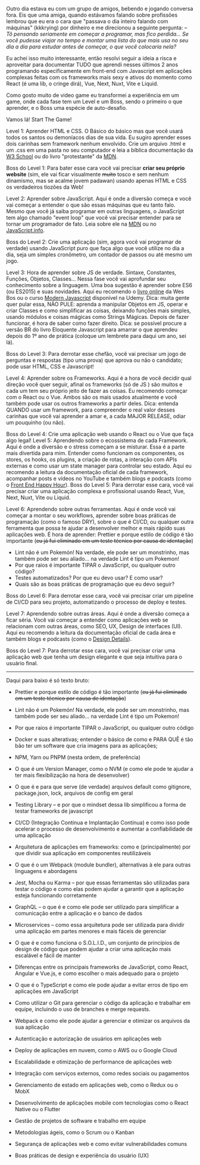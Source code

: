 
Outro dia estava eu com um grupo de amigos, bebendo e jogando conversa fora. Eis que uma amiga, quando estávamos falando sobre profissões lembrou que eu era o cara que "passava o dia inteiro falando com máquinas" (kkkrying) por dinheiro e me direcionou a seguinte pergunta: 
*– Tô pensando seriamente em começar a programar, mas fico perdida... Se você pudesse viajar no tempo e montar uma lista do que mais usa no seu dia a dia para estudar antes de começar, o que você colocaria nela?*

Eu achei isso muito interessante, então resolvi seguir a ideia a risca e aproveitar para documentar TUDO que aprendi nesses últimos 2 anos programando especificamente em front-end com Javascript em aplicações complexas feitas com os frameworks mais sexy e ativos do momento como React (é uma lib, o cringe dirá), Vue, Next, Nuxt, Vite e Liquid.

Como gosto muito de video game eu transformei a experiência em um game, onde cada fase tem um Level e um Boss, sendo o primeiro o que aprender, e o Boss uma espécie de auto-desafio. 

Vamos lá! Start The Game!

Level 1: Aprender HTML e CSS. O Básico do básico mas que você usará todos os santos ou demoníacos dias de sua vida. Eu sugiro aprender esses dois carinhas sem framework nenhum envolvido. Crie um arquivo .html e um .css em uma pasta no seu computador e leia a bíblica documentação da [W3 School](https://www.w3schools.com/html/) ou do livro "protestante" da [MDN](https://developer.mozilla.org/pt-BR/docs/Web/HTML).

Boss do Level 1: Para bater esse cara você vai precisar **criar seu próprio website** (sim, ele vai ficar visualmente ~~muito~~ tosco e sem nenhum dinamismo, mas se acalme jovem padawan) usando apenas HTML e CSS os verdadeiros tiozões da Web!

Level 2: Aprender sobre JavaScript. Aqui é onde a diversão começa e você vai começar a entender o que são essas máquinas que eu tanto falo. Mesmo que você já saiba programar em outras linguagens, o JavaScript tem algo chamado "event loop" que você vai precisar entender para se tornar um programador de fato. Leia sobre ele na [MDN](https://developer.mozilla.org/pt-BR/docs/Web/JavaScript/EventLoop) ou no [JavaScript.info](https://javascript.info/). 

Boss do Level 2: Crie  uma aplicação (sim, agora você vai programar de verdade) usando JavaScript puro que faça algo que você utilize no dia a dia, seja um simples cronômetro, um contador de passos ou até mesmo um jogo.

Level 3: Hora de aprender sobre JS de verdade. Sintaxe, Constantes, Funções, Objetos, Classes... Nessa fase você vai aprofundar seu conhecimento sobre a linguagem. Uma boa sugestão é aprender sobre ES6 (ou ES2015) e suas novidades. Aqui eu recomendo o [livro online](https://es6.io/) da Wes Bos ou o curso [Modern Javascript](https://www.udemy.com/course/modern-javascript/) disponível na Udemy. Dica: muita gente quer pular essa, NÃO PULE: aprenda a manipular Objetos em JS, operar e criar Classes e como simplificar as coisas, deixando funções mais simples, usando módulos e coisas mágicas como Strings Mágicas. Depois de fazer funcionar, é hora de saber como fazer direito. Dica: se possível procure a versão BR do livro Eloquente Javascript para amarrar o que aprendeu depois do 1º ano de prática (coloque um lembrete para daqui um ano, sei lá).

Boss do Level 3: Para derrotar esse chefão, você vai precisar um jogo de perguntas e respostas (tipo uma prova) que aprova ou não o candidato; pode usar HTML, CSS e Javascript!

Level 4: Aprender sobre os Frameworks. Aqui é a hora de você decidir qual direção você quer seguir, afinal os frameworks (só de JS ) são muitos e cada um tem seu próprio jeito de fazer as coisas. Eu recomendo começar com o React ou o Vue. Ambos são os mais usados atualmente e você também pode usar os outros frameworks a partir deles. Dica: entenda QUANDO usar um framework, para compreender o real valor desses carinhas que você vai aprender a amar e, a cada MAJOR RELEASE, odiar um pouquinho (ou não). 

Boss do Level 4: Crie uma aplicação web usando o React ou o Vue que faça algo legal! Level 5: Aprendendo sobre o ecossistema de cada Framework. Aqui é onde a diversão e o stress começam a se misturar. Essa é a parte mais divertida para mim. Entender como funcionam os componentes, os stores, os hooks, os plugins, a criação de rotas, a interação com APIs externas e como usar um state manager para controlar seu estado. Aqui eu recomendo a leitura da documentação oficial de cada framework, acompanhar posts e vídeos no YouTube e também blogs e podcasts (como o [Front End Happy Hour](https://frontendhappyhour.com/)). Boss do Level 5: Para derrotar esse cara, você vai precisar criar uma aplicação complexa e profissional usando React, Vue, Next, Nuxt, Vite ou Liquid. 

Level 6: Aprendendo sobre outras ferramentas. Aqui é onde você vai começar a montar o seu workflows, aprender sobre boas práticas de programação (como o famoso DRY), sobre o que é CI/CD, ou qualquer outra ferramenta que possa te ajudar a desenvolver melhor e mais rápido suas aplicações web. É hora de aprender: 
Prettier e porque estilo de código é tão importante (~~eu já fui eliminado em um teste técnico por causa de identação~~)
- Lint não é um Pokemón! Na verdade, ele pode ser um monstrinho, mas também pode ser seu aliado... na verdade Lint é tipo um Pokemon!
- Por que raios é importante TIPAR o JavaScript, ou qualquer outro código?
- Testes automatizados? Por que eu devo usar? E como usar? 
- Quais são as boas práticas de programação que eu devo seguir? 

Boss do Level 6: Para derrotar esse cara, você vai precisar criar um pipeline de CI/CD para seu projeto, automatizando o processo de deploy e testes.

Level 7: Aprendendo sobre outras áreas. Aqui é onde a diversão começa a ficar séria. Você vai começar a entender como aplicações web se relacionam com outras áreas, como SEO, UX, Design de interfaces (UI). Aqui eu recomendo a leitura da documentação oficial de cada área e também blogs e podcasts (como o [Design Details](https://spec.fm/podcasts/design-details)).

Boss do Level 7: Para derrotar esse cara, você vai precisar criar uma aplicação web que tenha um design elegante e que seja intuitiva para o usuário final. 


---

Daqui para baixo é só texto bruto:

- Prettier e porque estilo de código é tão importante (~~eu já fui eliminado em um teste técnico por causa de identação~~)
- Lint não é um Pokemón! Na verdade, ele pode ser um monstrinho, mas também pode ser seu aliado... na verdade Lint é tipo um Pokemon!
- Por que raios é importante TIPAR o JavaScript, ou qualquer outro código
- Docker e suas alterativas; entender o básico de como e PARA QUÊ é tão bão ter um software que cria imagens para as aplicações;
- NPM, Yarn ou PNPM (nesta ordem, de preferência)
- O que é um Version Manager, como o NVM (e como ele pode te ajudar a ter mais flexibilização na hora de desenvolver)
- O que é e para que serve (de verdade) arquivos default como gitignore, package.json, lock, arquivos de config em geral
- Testing Library – e por que o mindset dessa lib simplificou a forma de testar frameworks de javascript
- CI/CD (Integração Contínua e Implantação Contínua) e como isso pode acelerar o processo de desenvolvimento e aumentar a confiabilidade de uma aplicação
- Arquitetura de aplicações em frameworks: como e (principalmente) por que dividir sua aplicação em componentes reutilizáveis
- O que é o um Webpack (module bundler), alternativas à ele para outras linguagens e abordagens
-   Jest, Mocha ou Karma – por que essas ferramentas são utilizadas para testar o código e como elas podem ajudar a garantir que a aplicação esteja funcionando corretamente
-   GraphQL – o que é e como ele pode ser utilizado para simplificar a comunicação entre a aplicação e o banco de dados
-   Microservices – como essa arquitetura pode ser utilizada para dividir uma aplicação em partes menores e mais fáceis de gerenciar
-   O que é e como funciona o S.O.L.I.D., um conjunto de princípios de design de código que podem ajudar a criar uma aplicação mais escalável e fácil de manter
-   Diferenças entre os principais frameworks de JavaScript, como React, Angular e Vue.js, e como escolher o mais adequado para o projeto
-   O que é o TypeScript e como ele pode ajudar a evitar erros de tipo em aplicações em JavaScript
-   Como utilizar o Git para gerenciar o código da aplicação e trabalhar em equipe, incluindo o uso de branches e merge requests.


-   Webpack e como ele pode ajudar a gerenciar e otimizar os arquivos da sua aplicação
-   Autenticação e autorização de usuários em aplicações web
-   Deploy de aplicações em nuvem, como o AWS ou o Google Cloud
-   Escalabilidade e otimização de performance de aplicações web
-   Integração com serviços externos, como redes sociais ou pagamentos
-   Gerenciamento de estado em aplicações web, como o Redux ou o MobX
-   Desenvolvimento de aplicações mobile com tecnologias como o React Native ou o Flutter
-   Gestão de projetos de software e trabalho em equipe
-   Metodologias ágeis, como o Scrum ou o Kanban
-   Segurança de aplicações web e como evitar vulnerabilidades comuns
-   Boas práticas de design e experiência do usuário (UX)